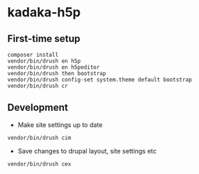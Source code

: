 # kadaka-h5p

## First-time setup
```
composer install
vendor/bin/drush en h5p
vendor/bin/drush en h5peditor
vendor/bin/drush then bootstrap
vendor/bin/drush config-set system.theme default bootstrap
vendor/bin/drush cr
```

## Development

- Make site settings up to date
```
vendor/bin/drush cim
```
- Save changes to drupal layout, site settings etc
```
vendor/bin/drush cex
```
